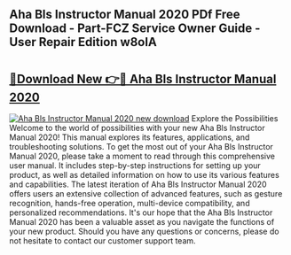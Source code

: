 ## Aha Bls Instructor Manual 2020 PDf Free Download - Part-FCZ Service Owner Guide - User Repair Edition w8oIA

# <h2><a href="http://bc39958.oget.top/?id=Aha+Bls+Instructor+Manual+2020">🔗Download New 👉🔴 Aha Bls Instructor Manual 2020</a></h2>

[![Aha Bls Instructor Manual 2020 new download](https://i.imgur.com/5g1atiW.png)](http://bc39958.oget.top/?id=Aha+Bls+Instructor+Manual+2020)
Explore the Possibilities Welcome to the world of possibilities with your new Aha Bls Instructor Manual 2020! This manual explores its features, applications, and troubleshooting solutions. To get the most out of your Aha Bls Instructor Manual 2020, please take a moment to read through this comprehensive user manual. It includes step-by-step instructions for setting up your product, as well as detailed information on how to use its various features and capabilities. The latest iteration of Aha Bls Instructor Manual 2020 offers users an extensive collection of advanced features, such as gesture recognition, hands-free operation, multi-device compatibility, and personalized recommendations. It's our hope that the Aha Bls Instructor Manual 2020 has been a valuable asset as you navigate the functions of your new product. Should you have any questions or concerns, please do not hesitate to contact our customer support team.
